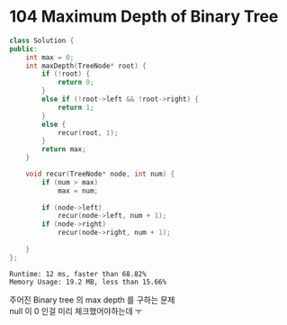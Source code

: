 # 104 Maximum Depth of Binary Tree

~~~ cpp
class Solution {
public:
	int max = 0;
	int maxDepth(TreeNode* root) {
		if (!root) {
			return 0;
		}
		else if (!root->left && !root->right) {
			return 1;
		}
		else {
			recur(root, 1);
		}
		return max;
	}

	void recur(TreeNode* node, int num) {
		if (num > max)
			max = num;
		
		if (node->left)
			recur(node->left, num + 1);
		if (node->right)
			recur(node->right, num + 1);
		
	}
};
~~~
`Runtime: 12 ms, faster than 68.82% ` <br>
`Memory Usage: 19.2 MB, less than 15.66%`

주어진 Binary tree 의 max depth 를 구하는 문제<br>
null 이 0 인걸 미리 체크했어야하는데 ㅜ 



